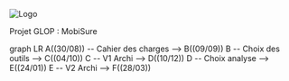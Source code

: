 ![Logo](💻_MobiSure.png)


Projet GLOP : MobiSure

<div class="mermaid">
graph LR
A((30/08)) -- Cahier des charges --> B((09/09))
B -- Choix des outils --> C((04/10))
C -- V1 Archi --> D((10/12))
D -- Choix analyse --> E((24/01))
E -- V2 Archi --> F((28/03))
</div>

